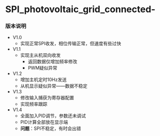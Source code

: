 # SPI_photovoltaic_grid_connected-
### 版本说明
- V1.0
  - 实现正常SPI收发，相位传输正常，但速度有些过快
- V1.1
  - 实现主从机双向收发
    - 返回数据仅增加频率修改
    - PWM疑似异常
- V1.2
  - 增加主机定时10Hz发送
  - 从机显示疑似异常——数据不稳定
- V1.3
  - 修改输入捕获为寄存器配置
  - 实现频率跟踪
- V1.4
  - 全面加入PID调节，参数还未调试
  - PID计算全部放在显示端
  - **问题**：SPI不稳定，有时会出错
